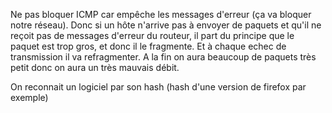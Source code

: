 Ne pas bloquer ICMP car empêche les messages d'erreur (ça va bloquer notre réseau). Donc si un hôte n'arrive pas à envoyer de paquets et qu'il ne reçoit pas de messages d'erreur du routeur, il part du principe que le paquet est trop gros, et donc il le fragmente. Et à chaque echec de transmission il va refragmenter. A la fin on aura beaucoup de paquets très petit donc on aura un très mauvais débit.

On reconnait un logiciel par son hash (hash d'une version de firefox par exemple)